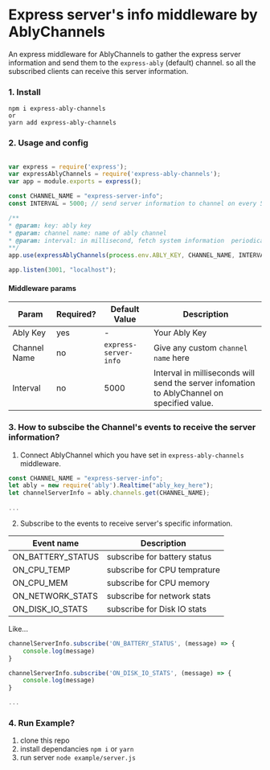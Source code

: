 # Express server's info middleware by AblyChannels
An express middleware for AblyChannels to gather the express server information and send them to the `express-ably` (default) channel. so all the subscribed clients can receive this server information.

### 1. Install

```
npm i express-ably-channels 
or
yarn add express-ably-channels
```

### 2. Usage and config

```javascript

var express = require('express');
var expressAblyChannels = require('express-ably-channels');
var app = module.exports = express();

const CHANNEL_NAME = "express-server-info";
const INTERVAL = 5000; // send server information to channel on every 5 sec interval

/**
* @param: key: ably key
* @param: channel name: name of ably channel
* @param: interval: in millisecond, fetch system information  periodically
**/
app.use(expressAblyChannels(process.env.ABLY_KEY, CHANNEL_NAME, INTERVAL))

app.listen(3001, "localhost");

```

#### Middleware params
| Param | Required? | Default Value | Description |
|-|-| - | - |
| Ably Key | yes| - | Your Ably Key |
| Channel Name | no  | `express-server-info` | Give any custom `channel name` here|
| Interval | no | 5000 | Interval in milliseconds will send the server infomation to AblyChannel on specified value. |

### 3. How to subscibe the Channel's events to receive the server information?

1. Connect AblyChannel which you have set in `express-ably-channels` middleware. 
 ```js
 const CHANNEL_NAME = "express-server-info";
 let ably = new require('ably').Realtime("ably_key_here");
 let channelServerInfo = ably.channels.get(CHANNEL_NAME);
  
 ...
 ```

2. Subscribe to the events to receive server's specific information.

| Event name | Description |
| - | - |
| ON_BATTERY_STATUS | subscribe for battery status |
| ON_CPU_TEMP | subscribe for CPU temprature |
| ON_CPU_MEM | subscribe for CPU memory|
| ON_NETWORK_STATS | subscribe for network stats |
| ON_DISK_IO_STATS | subscribe for Disk IO stats |

Like...
```js
channelServerInfo.subscribe('ON_BATTERY_STATUS', (message) => {
    console.log(message)
}

channelServerInfo.subscribe('ON_DISK_IO_STATS', (message) => {
    console.log(message)
}

...
```

### 4. Run Example?
1. clone this repo
2. install dependancies `npm i` or `yarn`
3. run server `node example/server.js`